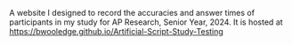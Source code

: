 A website I designed to record the accuracies and answer times of participants in my study for AP Research, Senior Year, 2024. It is hosted at https://bwooledge.github.io/Artificial-Script-Study-Testing
